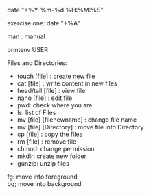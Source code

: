date "+%Y-%m-%d %H:%M:%S"  

exercise one: date "+%A"  

man : manual  

printenv USER  

Files and Directories:  
* touch [file] : create new file  
* cat [file] : write content in new files 
* head/tail [file] : view file 
* nano [file] : edit file 
* pwd: check where you are
* ls: list of Files
* mv [file] [filenewname] : change file name 
* mv [file] [Directory] : move file into Directory 
* cp [file] : copy the files
* rm [file] : remove file 
* chmod: change permission
* mkdir: create new folder
* gunzip: unzip files

fg: move into foreground  
bg; move into background

